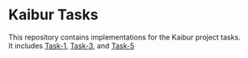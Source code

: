 # Kaibur Tasks

This repository contains implementations for the Kaibur project tasks.  
It includes [Task-1](https://github.com/Jlasi17/task-1.git), [Task-3](https://github.com/Jlasi17/task-3.git), and [Task-5](https://github.com/Jlasi17/task-5.git)

